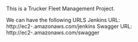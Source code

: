 This is a Trucker Fleet Management Project.

We can have the following URLS
Jenkins URL: http://ec2-<somehost>.amazonaws.com/jenkins
Swagger URL: http://ec2-<somehost>.amazonaws.com/swagger